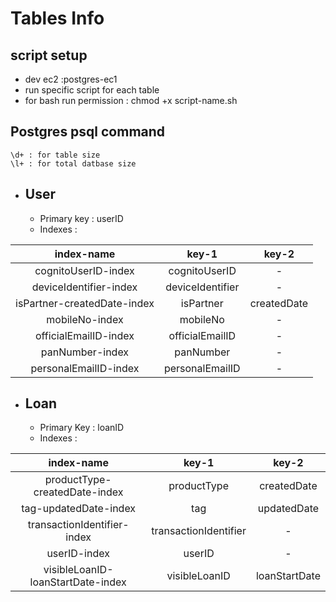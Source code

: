 # Tables Info



## script setup 
* dev ec2 :postgres-ec1
* run specific script for each table
* for bash run permission : chmod +x script-name.sh



## Postgres psql command
```commandline
\d+ : for table size
\l+ : for total datbase size

```

* ## User 
  * Primary key : userID
  * Indexes :

|           index-name           |    key-1 |    key-2    |
|:------------------------------:|:--------:|:-----------:|
| cognitoUserID-index  | cognitoUserID|      -      |
|deviceIdentifier-index|deviceIdentifier|      -      |
|isPartner-createdDate-index|  isPartner| createdDate |
|mobileNo-index|  mobileNo |      -      |
|officialEmailID-index|  officialEmailID |      -      |
|panNumber-index|panNumber|      -      |
|personalEmailID-index|personalEmailID|      -      |


* ## Loan
    * Primary Key : loanID
    * Indexes :


|           index-name           |    key-1 |     key-2     |
|:------------------------------:|:--------:|:-------------:|
| productType-createdDate-index  | productType |  createdDate  |
|     tag-updatedDate-index	     |tag|  updatedDate  |
|transactionIdentifier-index|  transactionIdentifier |       -       |
|userID-index|  userID |       -       |
|visibleLoanID-loanStartDate-index|  visibleLoanID | loanStartDate |







